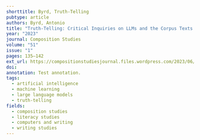 ```yaml
---
shorttitle: Byrd, Truth-Telling
pubtype: article
authors: Byrd, Antonio
title: "Truth-Telling: Critical Inquiries on LLMs and the Corpus Texts That Train Them"
year: "2023"
journal: Composition Studies
volume: "51"
issue: "1"
pages: 135–142
ext_url: https://compositionstudiesjournal.files.wordpress.com/2023/06/byrd.pdf
doi:
annotation: Test annotation.
tags:
  - artificial intelligence
  - machine learning
  - large language models
  - truth-telling
fields:
  - composition studies
  - literacy studies
  - computers and writing
  - writing studies
---
```

